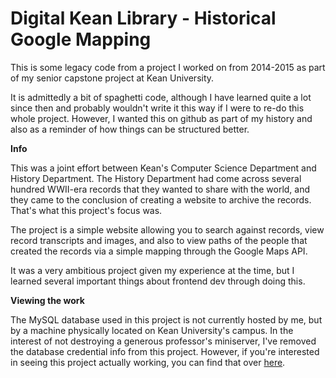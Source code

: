 # Digital Kean Library - Historical Google Mapping

This is some legacy code from a project I worked on from 2014-2015 as part of my senior capstone project at Kean University.

It is admittedly a bit of spaghetti code, although I have learned quite a lot since then and probably wouldn't write it this way if I were to re-do this whole project. However, I wanted this on github as part of my history and also as a reminder of how things can be structured better.

__Info__

This was a joint effort between Kean's Computer Science Department and History Department. The History Department had come across several hundred WWII-era records that they wanted to share with the world, and they came to the conclusion of creating a website to archive the records. That's what this project's focus was.

The project is a simple website allowing you to search against records, view record transcripts and images, and also to view paths of the people that created the records via a simple mapping through the Google Maps API. 

It was a very ambitious project given my experience at the time, but I learned several important things about frontend dev through doing this.

__Viewing the work__

The MySQL database used in this project is not currently hosted by me, but by a machine physically located on Kean University's campus. In the interest of not destroying a generous professor's miniserver, I've removed the database credential info from this project. However, if you're interested in seeing this project actually working, you can find that over [here](http://eve.kean.edu/~jrgalind/).